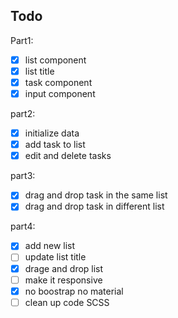 ## Todo

Part1:

- [x] list component
- [x] list title
- [x] task component
- [x] input component

part2:

- [x] initialize data
- [x] add task to list
- [x] edit and delete tasks

part3:

- [x] drag and drop task in the same list
- [x] drag and drop task in different list

part4:

- [x] add new list
- [ ] update list title
- [x] drage and drop list
- [ ] make it responsive
- [x] no boostrap no material
- [ ] clean up code SCSS
